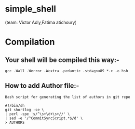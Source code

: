 # simple_shell
(team: Victor Adly,Fatima atichoury)
# Compilation
## Your shell will be compiled this way:-
`gcc -Wall -Werror -Wextra -pedantic -std=gnu89 *.c -o hsh`
## How to add Author file:-
`Bash script for generating the list of authors in git repo`
```
#!/bin/sh
git shortlog -se \
| perl -spe 's/^\s+\d+\s+//' \
| sed -e '/^CommitSyncScript.*$/d' \
> AUTHORS
```

